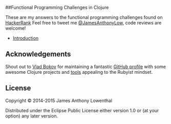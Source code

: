 ##Functional Programming Challenges in Clojure

These are my answers to the functional programming challenges found on [HackerRank](https://www.hackerrank.com/domains/fp)
Feel free to tweet me [@JamesAnthonyLow](https://twitter.com/JamesAnthonyLow), code reviews are welcome! 

- [Introduction](https://github.com/JamesAnthonyLow/hacker-rank-fp-challenges-clojure/tree/master/introduction)

## Acknowledgements

Shout out to [Vlad Bokov](https://razum2um.me) for maintaining a fantastic [GitHub profile](https://github.com/razum2um) with some awesome Clojure projects and [tools](https://github.com/razum2um/clj-debugger) appealing to the Rubyist mindset.

## License

Copyright © 2014-2015 James Anthony Lowenthal

Distributed under the Eclipse Public License either version 1.0 or (at
your option) any later version.
